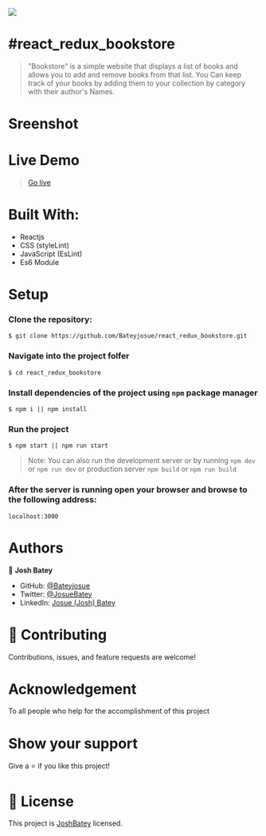 ![](https://img.shields.io/badge/Microverse-blueviolet)

# #react_redux_bookstore

> "Bookstore" is a simple website that displays a list of books and allows you to add and remove books from that list. You Can keep track of your books by adding them to your collection by category with their author's Names.

# Sreenshot

# Live Demo
> [Go live]()

# Built With:

- Reactjs
- CSS (styleLint)
- JavaScript (EsLint)
- Es6 Module

# Setup
### Clone the repository:

    $ git clone https://github.com/Bateyjosue/react_redux_bookstore.git

### Navigate into the project folfer

    $ cd react_redux_bookstore

### Install dependencies of the project using `npm` package manager

    $ npm i || npm install

### Run the project 

    $ npm start || npm run start

>Note: You can also run the development server or by running `npm dev` or `npm run dev` or  production server `npm build` or `npm run build`

### After the server is running open your browser and browse to the following address: 

    localhost:3000

# Authors

👤 **Josh Batey**

- GitHub: [@Bateyjosue](https://github.com/Bateyjosue)
- Twitter: [@JosueBatey](https://twitter.com/josuebatey)
- LinkedIn: [Josue (Josh) Batey](https://www.linkedin.com/in/josue-ishara/)

# 🤝 Contributing

Contributions, issues, and feature requests are welcome!

# Acknowledgement
  To all people who help for the accomplishment of this project
# Show your support 

Give a ⭐️ if you like this project!

# 📝 License

This project is [JoshBatey](./LICENSE) licensed.
